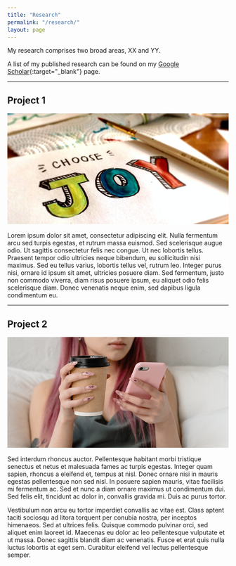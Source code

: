```yaml
---
title: "Research"
permalink: "/research/"
layout: page
---
```


My research comprises two broad areas, XX and YY. 

A list of my published research can be found on my [Google Scholar](https://scholar.google.com/){:target="_blank"} page.

---

## Project 1

![toxic_positivity](/assets/images/toxic_positivity.png)

Lorem ipsum dolor sit amet, consectetur adipiscing elit. Nulla fermentum arcu sed turpis egestas, et rutrum massa euismod. Sed scelerisque augue odio. Ut sagittis consectetur felis nec congue. Ut nec lobortis tellus. Praesent tempor odio ultricies neque bibendum, eu sollicitudin nisi maximus. Sed eu tellus varius, lobortis tellus vel, rutrum leo. Integer purus nisi, ornare id ipsum sit amet, ultricies posuere diam. Sed fermentum, justo non commodo viverra, diam risus posuere ipsum, eu aliquet odio felis scelerisque diam. Donec venenatis neque enim, sed dapibus ligula condimentum eu.

---

## Project 2

![self_effects](/assets/images/using_phone.png)

Sed interdum rhoncus auctor. Pellentesque habitant morbi tristique senectus et netus et malesuada fames ac turpis egestas. Integer quam sapien, rhoncus a eleifend et, tempus at nisl. Donec ornare nisi in mauris egestas pellentesque non sed nisl. In posuere sapien mauris, vitae facilisis mi fermentum ac. Sed et nunc a diam ornare maximus ut condimentum dui. Sed felis elit, tincidunt ac dolor in, convallis gravida mi. Duis ac purus tortor.

Vestibulum non arcu eu tortor imperdiet convallis ac vitae est. Class aptent taciti sociosqu ad litora torquent per conubia nostra, per inceptos himenaeos. Sed at ultrices felis. Quisque commodo pulvinar orci, sed aliquet enim laoreet id. Maecenas eu dolor ac leo pellentesque vulputate et ut massa. Donec sagittis blandit diam ac venenatis. Fusce et erat quis nulla luctus lobortis at eget sem. Curabitur eleifend vel lectus pellentesque semper.